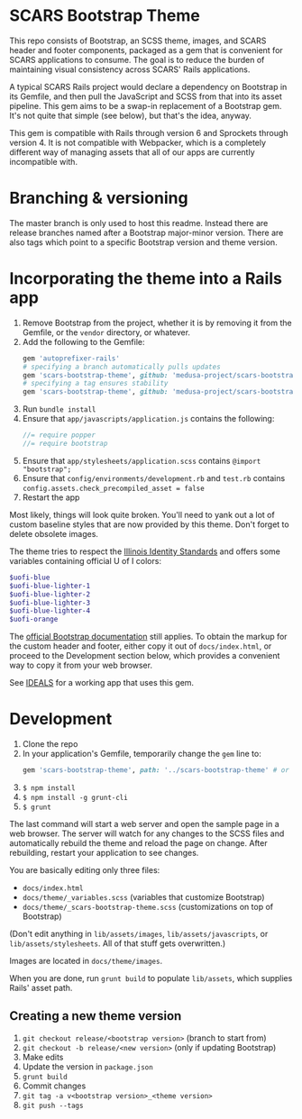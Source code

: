 # SCARS Bootstrap Theme

This repo consists of Bootstrap, an SCSS theme, images, and SCARS header and
footer components, packaged as a gem that is convenient for SCARS applications
to consume. The goal is to reduce the burden of maintaining visual consistency
across SCARS' Rails applications.

A typical SCARS Rails project would declare a dependency on Bootstrap in its
Gemfile, and then pull the JavaScript and SCSS from that into its asset
pipeline. This gem aims to be a swap-in replacement of a Bootstrap gem. It's
not quite that simple (see below), but that's the idea, anyway.

This gem is compatible with Rails through version 6 and Sprockets through
version 4. It is  not compatible with Webpacker, which is a completely
different way of managing assets that all of our apps are currently
incompatible with.

# Branching & versioning

The master branch is only used to host this readme. Instead there are release
branches named after a Bootstrap major-minor version. There are also tags which
point to a specific Bootstrap version and theme version.

# Incorporating the theme into a Rails app

1. Remove Bootstrap from the project, whether it is by removing it from the
   Gemfile, or the `vendor` directory, or whatever.
2. Add the following to the Gemfile:
   ```ruby
   gem 'autoprefixer-rails'
   # specifying a branch automatically pulls updates
   gem 'scars-bootstrap-theme', github: 'medusa-project/scars-bootstrap-theme', branch: 'release/bootstrap-4.4'
   # specifying a tag ensures stability
   gem 'scars-bootstrap-theme', github: 'medusa-project/scars-bootstrap-theme', tag:  'v4.4.1_1.0'
   ```
3. Run `bundle install`
4. Ensure that `app/javascripts/application.js` contains the following:
   ```javascript
   //= require popper
   //= require bootstrap
   ```
5. Ensure that `app/stylesheets/application.scss` contains
   `@import "bootstrap";`
6. Ensure that `config/environments/development.rb` and `test.rb` contains
   `config.assets.check_precompiled_asset = false`
7. Restart the app

Most likely, things will look quite broken. You'll need to yank out a lot of
custom baseline styles that are now provided by this theme. Don't forget to
delete obsolete images.

The theme tries to respect the [Illinois Identity Standards](https://brand.illinois.edu/logos-and-colors.html) and offers some variables containing
official U of I colors:

```scss
$uofi-blue
$uofi-blue-lighter-1
$uofi-blue-lighter-2
$uofi-blue-lighter-3
$uofi-blue-lighter-4
$uofi-orange
```

The [official Bootstrap documentation](https://getbootstrap.com/docs/) still
applies. To obtain the markup for the custom header and footer, either copy it
out of `docs/index.html`, or proceed to the Development section below, which
provides a convenient way to copy it from your web browser.

See [IDEALS](https://github.com/medusa-project/ideals) for a working app that
uses this gem.

# Development

1. Clone the repo
2. In your application's Gemfile, temporarily change the `gem` line to:
   ```ruby
   gem 'scars-bootstrap-theme', path: '../scars-bootstrap-theme' # or whatever
   ```
3. `$ npm install`
4. `$ npm install -g grunt-cli`
5. `$ grunt`

The last command will start a web server and open the sample page in a web
browser. The server will watch for any changes to the SCSS files and
automatically rebuild the theme and reload the page on change. After
rebuilding, restart your application to see changes.

You are basically editing only three files:

* `docs/index.html`
* `docs/theme/_variables.scss` (variables that customize Bootstrap)
* `docs/theme/_scars-bootstrap-theme.scss` (customizations on top of Bootstrap)

(Don't edit anything in `lib/assets/images`, `lib/assets/javascripts`, or
`lib/assets/stylesheets`. All of that stuff gets overwritten.)

Images are located in `docs/theme/images`.

When you are done, run `grunt build` to populate `lib/assets`, which supplies
Rails' asset path.

## Creating a new theme version

1. `git checkout release/<bootstrap version>` (branch to start from)
2. `git checkout -b release/<new version>` (only if updating Bootstrap)
3. Make edits
4. Update the version in `package.json`
5. `grunt build`
6. Commit changes
7. `git tag -a v<bootstrap version>_<theme version>`
8. `git push --tags`
